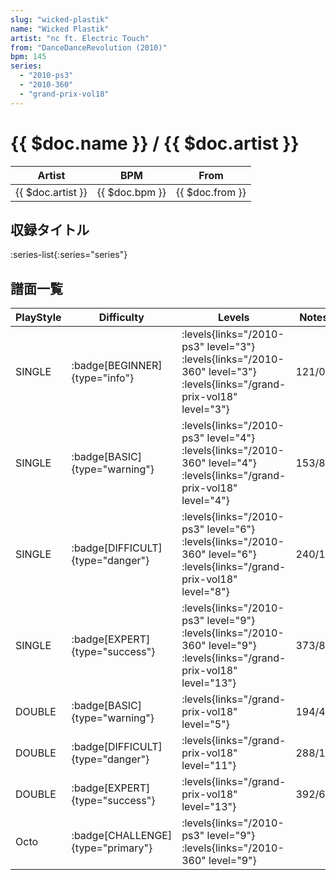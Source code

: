 ```yaml
---
slug: "wicked-plastik"
name: "Wicked Plastik"
artist: "nc ft. Electric Touch"
from: "DanceDanceRevolution (2010)"
bpm: 145
series:
  - "2010-ps3"
  - "2010-360"
  - "grand-prix-vol18"
---
```


# {{ $doc.name }} / {{ $doc.artist }}

|Artist|BPM|From|
|------|---|----|
|{{ $doc.artist }}|{{ $doc.bpm }}|{{ $doc.from }}|

## 収録タイトル

:series-list{:series="series"}

## 譜面一覧

|PlayStyle|Difficulty|Levels|Notes|Movie|
|---------|----------|------|-----|-----|
|SINGLE| :badge[BEGINNER]{type="info"}| :levels{links="/2010-ps3" level="3"} :levels{links="/2010-360" level="3"} :levels{links="/grand-prix-vol18" level="3"}|121/0||
|SINGLE| :badge[BASIC]{type="warning"}| :levels{links="/2010-ps3" level="4"} :levels{links="/2010-360" level="4"} :levels{links="/grand-prix-vol18" level="4"}|153/8||
|SINGLE| :badge[DIFFICULT]{type="danger"}| :levels{links="/2010-ps3" level="6"} :levels{links="/2010-360" level="6"} :levels{links="/grand-prix-vol18" level="8"}|240/10||
|SINGLE| :badge[EXPERT]{type="success"}| :levels{links="/2010-ps3" level="9"} :levels{links="/2010-360" level="9"} :levels{links="/grand-prix-vol18" level="13"}|373/8||
|DOUBLE| :badge[BASIC]{type="warning"}| :levels{links="/grand-prix-vol18" level="5"}|194/4||
|DOUBLE| :badge[DIFFICULT]{type="danger"}| :levels{links="/grand-prix-vol18" level="11"}|288/14||
|DOUBLE| :badge[EXPERT]{type="success"}| :levels{links="/grand-prix-vol18" level="13"}|392/6||
|Octo| :badge[CHALLENGE]{type="primary"}| :levels{links="/2010-ps3" level="9"} :levels{links="/2010-360" level="9"}|||
